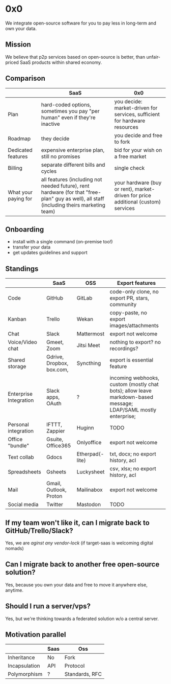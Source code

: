 # 0x0

We integrate open-source software for you to pay less in long-term and own your data.
## Mission

We believe that p2p services based on open-source is better, than unfair-priced SaaS products within shared economy.
## Comparison

|                      | SaaS                                                                                                                                      | 0x0                                                                               |
|----------------------|-------------------------------------------------------------------------------------------------------------------------------------------|-----------------------------------------------------------------------------------|
| Plan                 | hard-coded options, sometimes you pay "per human" even if they're inactive                                                                | you decide: market-driven for services, sufficient for hardware resources         |
| Roadmap              | they decide                                                                                                                               | you decide and free to fork                                                       |
| Dedicated features   | expensive enterprise plan, still no promises                                                                                              | bid for your wish on a free market                                                |
| Billing              | separate different bills and cycles                                                                                                       | single check                                                                      |
| What your paying for | all features (including not needed future), rent hardware (for that "free-plan" guy as well), all staff (including theirs marketing team) | your hardware (buy or rent), market-driven for price additional (custom) services |

## Onboarding

- install with a single command (on-premise too!)
- transfer your data
- get updates guidelines and support

## Standings

|                        | SaaS                      | OSS             | Export features                                                                                                |
|------------------------|---------------------------|-----------------|----------------------------------------------------------------------------------------------------------------|
| Code                   | GitHub                    | GitLab          | code-only clone, no export PR, stars, community                                                                |
| Kanban                 | Trello                    | Wekan           | copy-paste, no export images/attachments                                                                       |
| Chat                   | Slack                     | Mattermost      | export not welcome                                                                                             |
| Voice/Video chat       | Gmeet, Zoom               | Jitsi Meet      | nothing to export? no recordings?                                                                              |
| Shared storage         | Gdrive, Dropbox, box.com, | Syncthing       | export is essential feature                                                                                    |
| Enterprise Integration | Slack apps, OAuth         | ?               | incoming webhooks, custom (mostly chat bots); allow leave markdown-based message; LDAP/SAML mostly enterprise; |
| Personal integration   | IFTTT, Zappier            | Huginn          | TODO                                                                                                           |
| Office "bundle"        | Gsuite, Office365         | Onlyoffice      | export not welcome                                                                                             |
| Text collab            | Gdocs                     | Etherpad(-lite) | txt, docx; no export history, acl                                                                              |
| Spreadsheets           | Gsheets                   | Luckysheet      | csv, xlsx; no export history, acl                                                                              |
| Mail                   | Gmail, Outlook, Proton    | Mailinabox      | export not welcome                                                                                             |
| Social media           | Twitter                   | Mastodon        | TODO                                                                                                           |
## If my team won't like it, can I migrate back to GitHub/Trello/Slack?

Yes, we are _aginst any vendor-lock_ (if target-saas is welcoming digital nomads)

## Can I migrate back to another free open-source solution?

Yes, because you own your data and free to move it anywhere else, anytime.

## Should I run a server/vps?

Yes, but we're thinking towards a federated solution w/o a central server.

## Motivation parallel

|               | Saas | Oss            |
|---------------|------|----------------|
| Inheritance   | No   | Fork           |
| Incapsulation | API  | Protocol       |
| Polymorphism  | ?    | Standards, RFC |

